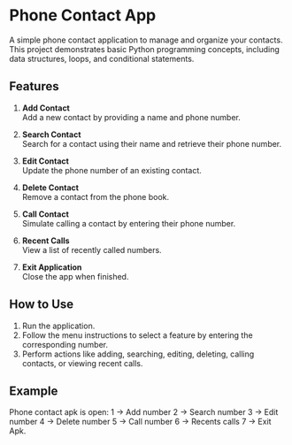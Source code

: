 # Phone Contact App

A simple phone contact application to manage and organize your contacts. This project demonstrates basic Python programming concepts, including data structures, loops, and conditional statements.

## Features

1. **Add Contact**  
   Add a new contact by providing a name and phone number.

2. **Search Contact**  
   Search for a contact using their name and retrieve their phone number.

3. **Edit Contact**  
   Update the phone number of an existing contact.

4. **Delete Contact**  
   Remove a contact from the phone book.

5. **Call Contact**  
   Simulate calling a contact by entering their phone number.

6. **Recent Calls**  
   View a list of recently called numbers.

7. **Exit Application**  
   Close the app when finished.

## How to Use

1. Run the application.
2. Follow the menu instructions to select a feature by entering the corresponding number.
3. Perform actions like adding, searching, editing, deleting, calling contacts, or viewing recent calls.

## Example

Phone contact apk is open: 1 -> Add number 2 -> Search number 3 -> Edit number 4 -> Delete number 5 -> Call number 6 -> Recents calls 7 -> Exit Apk. 